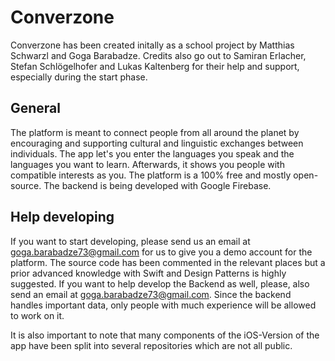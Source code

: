 # Converzone

Converzone has been created initally as a school project by Matthias Schwarzl and Goga Barabadze. Credits also go out to Samiran Erlacher, Stefan Schlögelhofer and Lukas Kaltenberg for their help and support, especially during the start phase.


## General

The platform is meant to connect people from all around the planet by encouraging and supporting cultural and linguistic exchanges between individuals. The app let's you enter the languages you speak and the languages you want to learn. Afterwards, it shows you people with compatible interests as you. The platform is a 100% free and mostly open-source. The backend is being developed with Google Firebase.


## Help developing
If you want to start developing, please send us an email at goga.barabadze73@gmail.com for us to give you a demo account for the platform.
The source code has been commented in the relevant places but a prior advanced knowledge with Swift and Design Patterns is highly suggested.
If you want to help develop the Backend as well, please, also send an email at goga.barabadze73@gmail.com. Since the backend handles important data, only people with much experience will be allowed to work on it.

It is also important to note that many components of the iOS-Version of the app have been split into several repositories which are not all public.
